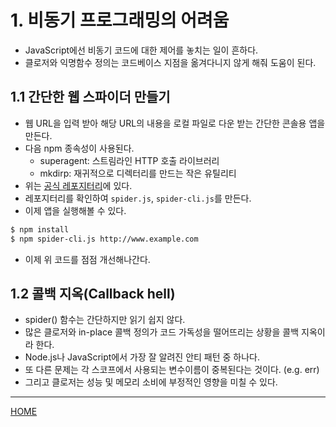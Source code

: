 # 1. 비동기 프로그래밍의 어려움

- JavaScript에선 비동기 코드에 대한 제어를 놓치는 일이 흔하다.
- 클로저와 익명함수 정의는 코드베이스 지점을 옮겨다니지 않게 해줘 도움이 된다.

## 1.1 간단한 웹 스파이더 만들기

- 웹 URL을 입력 받아 해당 URL의 내용을 로컬 파일로 다운 받는 간단한 콘솔용 앱을 만든다.
- 다음 npm 종속성이 사용된다.
    - superagent: 스트림라인 HTTP 호출 라이브러리
    - mkdirp: 재귀적으로 디렉터리를 만드는 작은 유틸리티
- 위는 [공식 레포지터리](https://github.com/PacktPublishing/Node.js-Design-Patterns-Third-Edition)에 있다.
- 레포지터리를 확인하여 `spider.js`, `spider-cli.js`를 만든다.
- 이제 앱을 실행해볼 수 있다.

```zsh
$ npm install
$ npm spider-cli.js http://www.example.com
```

- 이제 위 코드를 점점 개선해나간다.

## 1.2 콜백 지옥(Callback hell)

- spider() 함수는 간단하지만 읽기 쉽지 않다.
- 많은 클로저와 in-place 콜백 정의가 코드 가독성을 떨어뜨리는 상황을 콜백 지옥이라 한다.
- Node.js나 JavaScript에서 가장 잘 알려진 안티 패턴 중 하나다.
- 또 다른 문제는 각 스코프에서 사용되는 변수이름이 중복된다는 것이다. (e.g. err)
- 그리고 클로저는 성능 및 메모리 소비에 부정적인 영향을 미칠 수 있다.

-----
[HOME](./index.md)

